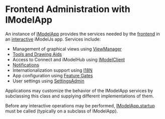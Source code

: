 # Frontend Administration with IModelApp

An instance of [IModelApp]($frontend) provides the services needed by the [frontend](../../overview/App.md#app-frontend) in an [interactive](../WriteAnInteractiveApp.md) iModelJs app. Services include:
* Management of graphical views using [ViewManager](./Views.md)
* [Tools and Drawing Aids](./Tools.md)
* Access to Connect and iModelHub using [IModelClient]($frontend)
* [Notifications]($frontend)
* Internationalization support using [I18N]($frontend)
* App configuration using [Feature Gates](../common/FeatureGates.md)
* User settings using [SettingsAdmin]($frontend)

Applications may customize the behavior of the IModelApp services by subclassing this class and supplying different implementations of them.

Before any interactive operations may be performed, [IModelApp.startup]($frontend) must be called (typically on a subclass of IModelApp).
